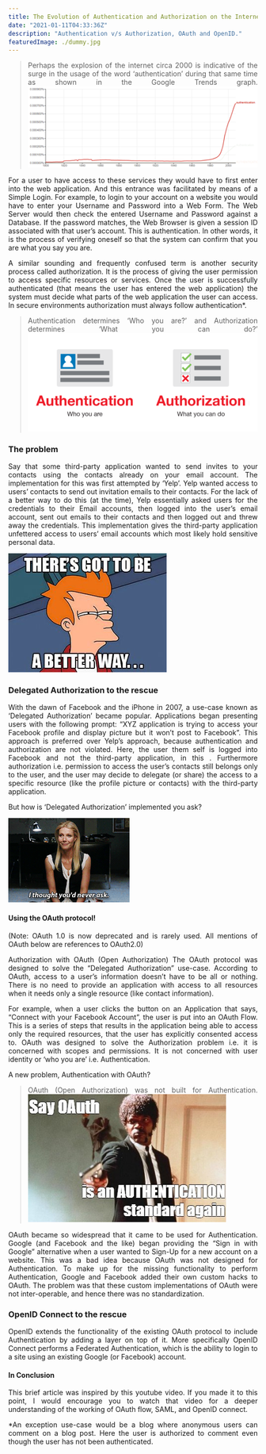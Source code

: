 ```yaml
---
title: The Evolution of Authentication and Authorization on the Internet
date: "2021-01-11T04:33:36Z"
description: "Authentication v/s Authorization, OAuth and OpenID."
featuredImage: ./dummy.jpg
---
```


<style>
body {
text-align: justify}
</style>
>Perhaps the explosion of the internet circa 2000 is indicative of the surge in the usage of the word ‘authentication’ during that same time as shown in the Google Trends graph.
![Perhaps the explosion of the internet circa 2000 is indicative of the surge in the usage of the word ‘authentication’ during that same time as shown in the Google Trends graph.](./graph.png)

For a user to have access to these services they would have to first enter into the web application. And this entrance was facilitated by means of a Simple Login. For example, to login to your account on a website you would have to enter your Username and Password into a Web Form. The Web Server would then check the entered Username and Password against a Database. If the password matches, the Web Browser is given a session ID associated with that user’s account. This is authentication. In other words, it is the process of verifying oneself so that the system can confirm that you are what you say you are.

A similar sounding and frequently confused term is another security process called authorization. It is the process of giving the user permission to access specific resources or services. Once the user is successfully authenticated (that means the user has entered the web application) the system must decide what parts of the web application the user can access. In secure environments authorization must always follow authentication*.

>Authentication determines ‘Who you are?’ and Authorization determines ‘What you can do?’
![Authentication determines ‘Who you are?’ and Authorization determines ‘What you can do?’](./autho-authen.png)

### The problem
Say that some third-party application wanted to send invites to your contacts using the contacts already on your email account. The implementation for this was first attempted by ‘Yelp’. Yelp wanted access to users’ contacts to send out invitation emails to their contacts. For the lack of a better way to do this (at the time), Yelp essentially asked users for the credentials to their Email accounts, then logged into the user’s email account, sent out emails to their contacts and then logged out and threw away the credentials. This implementation gives the third-party application unfettered access to users’ email accounts which most likely hold sensitive personal data.

![better way](./better.jpeg)

### Delegated Authorization to the rescue
With the dawn of Facebook and the iPhone in 2007, a use-case known as ‘Delegated Authorization’ became popular. Applications began presenting users with the following prompt: “XYZ application is trying to access your Facebook profile and display picture but it won’t post to Facebook”. This approach is preferred over Yelp’s approach, because authentication and authorization are not violated. Here, the user them self is logged into Facebook and not the third-party application, in this . Furthermore authorization i.e. permission to access the user’s contacts still belongs only to the user, and the user may decide to delegate (or share) the access to a specific resource (like the profile picture or contacts) with the third-party application.

But how is ‘Delegated Authorization’ implemented you ask?


![thought you'd never ask](./ask.gif)

#### Using the OAuth protocol!
(Note: OAuth 1.0 is now deprecated and is rarely used. All mentions of OAuth below are references to OAuth2.0)

Authorization with OAuth (Open Authorization)
The OAuth protocol was designed to solve the “Delegated Authorization” use-case. According to OAuth, access to a user’s information doesn’t have to be all or nothing. There is no need to provide an application with access to all resources when it needs only a single resource (like contact information).

For example, when a user clicks the button on an Application that says, “Connect with your Facebook Account”, the user is put into an OAuth Flow. This is a series of steps that results in the application being able to access only the required resources, that the user has explicitly consented access to. OAuth was designed to solve the Authorization problem i.e. it is concerned with scopes and permissions. It is not concerned with user identity or ‘who you are’ i.e. Authentication.

A new problem, Authentication with OAuth?

>OAuth (Open Authorization) was not built for Authentication.
![OAuth (Open Authorization) was not built for Authentication.](./OAuth.jpeg)

OAuth became so widespread that it came to be used for Authentication. Google (and Facebook and the like) began providing the “Sign in with Google” alternative when a user wanted to Sign-Up for a new account on a website. This was a bad idea because OAuth was not designed for Authentication. To make up for the missing functionality to perform Authentication, Google and Facebook added their own custom hacks to OAuth. The problem was that these custom implementations of OAuth were not inter-operable, and hence there was no standardization.

### OpenID Connect to the rescue
OpenID extends the functionality of the existing OAuth protocol to include Authentication by adding a layer on top of it. More specifically OpenID Connect performs a Federated Authentication, which is the ability to login to a site using an existing Google (or Facebook) account.

#### In Conclusion
This brief article was inspired by this youtube video. If you made it to this point, I would encourage you to watch that video for a deeper understanding of the working of OAuth flow, SAML, and OpenID connect.

*An exception use-case would be a blog where anonymous users can comment on a blog post. Here the user is authorized to comment even though the user has not been authenticated.